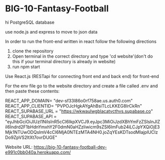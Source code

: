 # BIG-10-Fantasy-Football
hi
PostgreSQL database 

use node.js and express to move to json data

In order to run the front-end written in react follow the following directions
1. clone the repository
2. Open terminal in the correct directory and type 'cd website'(don't do this if your terminal directory is already in website)
3. run npm start

Use React.js (RESTapi for connecting front end and back end) for front-end

For the env file go to the website directory and create a file called .env and then paste these contents:


REACT_APP_DOMAIN= "dev-sf33l86o0rf758ae.us.auth0.com"
REACT_APP_CLIENTID= "PVPOJcHgkAYgAhBsiTLcLKKEG8IrCkRn"
REACT_SUPABASE_URL = "https://wkwaulwgblacatvcthvs.supabase.co"
REACT_SUPABASE_API = "eyJhbGciOiJIUzI1NiIsInR5cCI6IkpXVCJ9.eyJpc3MiOiJzdXBhYmFzZSIsInJlZiI6Indrd2F1bHdnYmxhY2F0dmN0aHZzIiwicm9sZSI6ImFub24iLCJpYXQiOjE3Mjk1NTUwODQsImV4cCI6MjA0NTEzMTA4NH0.joZqYEsKDTsodMIajplUCIzDo9ZpVS2ltXt7ovrDUGE"

Website URL: https://big-10-fantasy-football-dev-e991c0bb040a.herokuapp.com/

